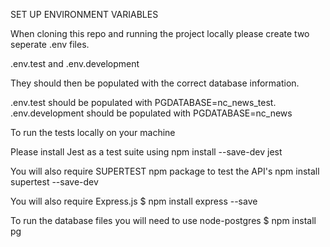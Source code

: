 SET UP ENVIRONMENT VARIABLES

When cloning this repo and running the project locally please create two seperate .env files.

.env.test and .env.development

They should then be populated with the correct database information.

.env.test should be populated with PGDATABASE=nc_news_test.
.env.development should be populated with PGDATABASE=nc_news

To run the tests locally on your machine

Please install Jest as a test suite using 
npm install --save-dev jest

You will also require SUPERTEST npm package to test the API's
npm install supertest --save-dev 

You will also require Express.js
$ npm install express --save

To run the database files you will need to use node-postgres
$ npm install pg
